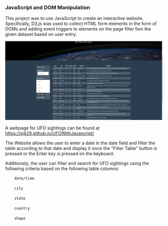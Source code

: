 
### JavaScript and DOM Manipulation

This project was to use JavaScript to create an interactive website.  Specifically, D3.js  was used to collect HTML form elements in the form of DOMs and adding event triggers to elements on the page filter fom the given dataset based on user entry. 


![](/static/images/Capture_level%202%20filtered%20by%20shape.PNG)


A webpage for UFO sightings can be found at  https://sj429.github.io/UFOWithJavascript/



The Website allows the user to enter a date in the date field and filter the table according to that date and display it once the "Filter Table" button is pressed or the Enter key is pressed on the keyboard.

Additionaly, the user can filter and search for UFO sightings using the following criteria based on the following table columns:

        date/time

        city

        state

        country

        shape
